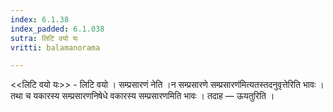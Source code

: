 ```yaml
---
index: 6.1.38
index_padded: 6.1.038
sutra: लिटि वयो यः
vritti: balamanorama

---
```

<<लिटि वयो यः>> - लिटि वयो । सम्प्रसारणं नेति ।न सम्प्रसारणे सम्प्रसारण॑मित्यतस्तदनुवृत्तेरिति भावः । तथा च यकारस्य सम्प्रसारणनिषेधे वकारस्य सम्प्रसारणमिति भावः । तदाह — ऊयतुरिति । 